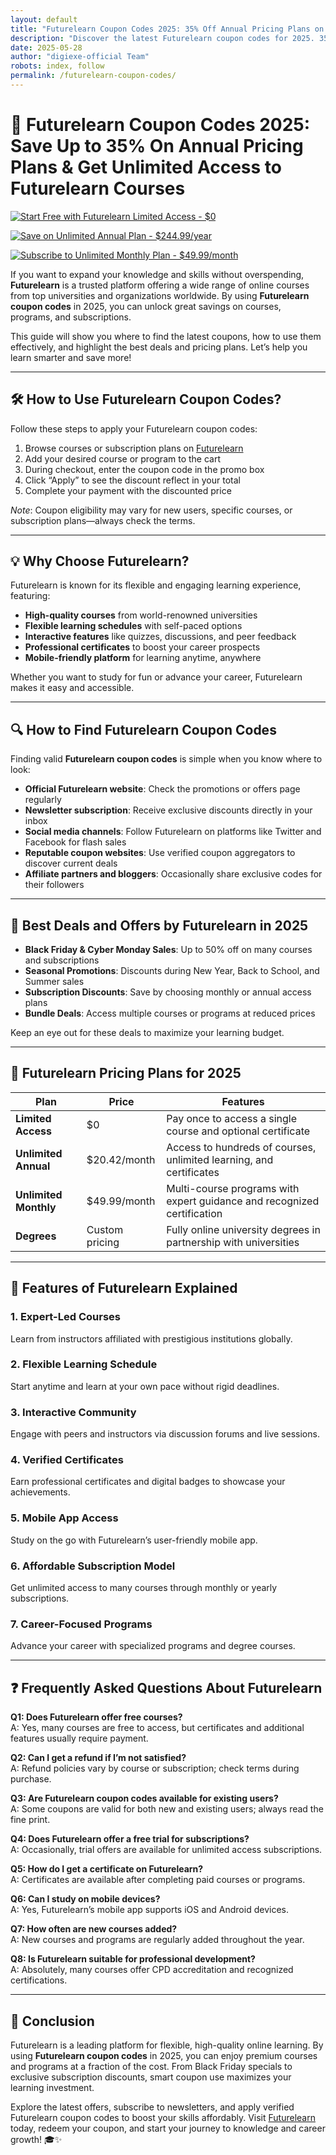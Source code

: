 ```yaml
---
layout: default
title: "Futurelearn Coupon Codes 2025: 35% Off Annual Pricing Plans on FutureLearn"
description: "Discover the latest Futurelearn coupon codes for 2025. 35% Off Annual Plans & Access to Online Degrees"
date: 2025-05-28
author: "digiexe-official Team"
robots: index, follow
permalink: /futurelearn-coupon-codes/
---
```


# 🚀 Futurelearn Coupon Codes 2025: Save Up to 35% On Annual Pricing Plans & Get Unlimited Access to Futurelearn Courses

[![Start Free with Futurelearn Limited Access - $0](https://img.shields.io/badge/Start%20Free%20Limited%20Access-%240-blue?style=for-the-badge)](https://www.futurelearn.com/)

[![Save on Unlimited Annual Plan - $244.99/year](https://img.shields.io/badge/Unlimited%20Annual%20Plan-%24244.99%2Fyear-brightgreen?style=for-the-badge)](https://www.futurelearn.com/subscribe)

[![Subscribe to Unlimited Monthly Plan - $49.99/month](https://img.shields.io/badge/Unlimited%20Monthly%20Plan-%2449.99%2Fmonth-orange?style=for-the-badge)](https://www.futurelearn.com/subscribe)


If you want to expand your knowledge and skills without overspending, **Futurelearn** is a trusted platform offering a wide range of online courses from top universities and organizations worldwide. By using **Futurelearn coupon codes** in 2025, you can unlock great savings on courses, programs, and subscriptions.

This guide will show you where to find the latest coupons, how to use them effectively, and highlight the best deals and pricing plans. Let’s help you learn smarter and save more!

---

## 🛠️ How to Use Futurelearn Coupon Codes?

Follow these steps to apply your Futurelearn coupon codes:

1. Browse courses or subscription plans on [Futurelearn](https://www.futurelearn.com/)  
2. Add your desired course or program to the cart  
3. During checkout, enter the coupon code in the promo box  
4. Click “Apply” to see the discount reflect in your total  
5. Complete your payment with the discounted price  

*Note*: Coupon eligibility may vary for new users, specific courses, or subscription plans—always check the terms.

---

## 💡 Why Choose Futurelearn?

Futurelearn is known for its flexible and engaging learning experience, featuring:

- **High-quality courses** from world-renowned universities  
- **Flexible learning schedules** with self-paced options  
- **Interactive features** like quizzes, discussions, and peer feedback  
- **Professional certificates** to boost your career prospects  
- **Mobile-friendly platform** for learning anytime, anywhere  

Whether you want to study for fun or advance your career, Futurelearn makes it easy and accessible.

---

## 🔍 How to Find Futurelearn Coupon Codes

Finding valid **Futurelearn coupon codes** is simple when you know where to look:

- **Official Futurelearn website**: Check the promotions or offers page regularly  
- **Newsletter subscription**: Receive exclusive discounts directly in your inbox  
- **Social media channels**: Follow Futurelearn on platforms like Twitter and Facebook for flash sales  
- **Reputable coupon websites**: Use verified coupon aggregators to discover current deals  
- **Affiliate partners and bloggers**: Occasionally share exclusive codes for their followers  

---


## 🎉 Best Deals and Offers by Futurelearn in 2025

- **Black Friday & Cyber Monday Sales**: Up to 50% off on many courses and subscriptions  
- **Seasonal Promotions**: Discounts during New Year, Back to School, and Summer sales  
- **Subscription Discounts**: Save by choosing monthly or annual access plans  
- **Bundle Deals**: Access multiple courses or programs at reduced prices  

Keep an eye out for these deals to maximize your learning budget.

---

## 💸 Futurelearn Pricing Plans for 2025

| Plan                   | Price               | Features                                                                                  |
|------------------------|---------------------|-------------------------------------------------------------------------------------------|
| **Limited Access**  | $0   | Pay once to access a single course and optional certificate                              |
| **Unlimited Annual**    | $20.42/month | Access to hundreds of courses, unlimited learning, and certificates                     |
| **Unlimited Monthly**            | $49.99/month          | Multi-course programs with expert guidance and recognized certification                  |
| **Degrees**             | Custom pricing      | Fully online university degrees in partnership with universities                         |

---

## 🌟 Features of Futurelearn Explained

### 1. **Expert-Led Courses**  
Learn from instructors affiliated with prestigious institutions globally.

### 2. **Flexible Learning Schedule**  
Start anytime and learn at your own pace without rigid deadlines.

### 3. **Interactive Community**  
Engage with peers and instructors via discussion forums and live sessions.

### 4. **Verified Certificates**  
Earn professional certificates and digital badges to showcase your achievements.

### 5. **Mobile App Access**  
Study on the go with Futurelearn’s user-friendly mobile app.

### 6. **Affordable Subscription Model**  
Get unlimited access to many courses through monthly or yearly subscriptions.

### 7. **Career-Focused Programs**  
Advance your career with specialized programs and degree courses.

---

## ❓ Frequently Asked Questions About Futurelearn

**Q1: Does Futurelearn offer free courses?**  
A: Yes, many courses are free to access, but certificates and additional features usually require payment.

**Q2: Can I get a refund if I’m not satisfied?**  
A: Refund policies vary by course or subscription; check terms during purchase.

**Q3: Are Futurelearn coupon codes available for existing users?**  
A: Some coupons are valid for both new and existing users; always read the fine print.

**Q4: Does Futurelearn offer a free trial for subscriptions?**  
A: Occasionally, trial offers are available for unlimited access subscriptions.

**Q5: How do I get a certificate on Futurelearn?**  
A: Certificates are available after completing paid courses or programs.

**Q6: Can I study on mobile devices?**  
A: Yes, Futurelearn’s mobile app supports iOS and Android devices.

**Q7: How often are new courses added?**  
A: New courses and programs are regularly added throughout the year.

**Q8: Is Futurelearn suitable for professional development?**  
A: Absolutely, many courses offer CPD accreditation and recognized certifications.

---

## 📝 Conclusion

Futurelearn is a leading platform for flexible, high-quality online learning. By using **Futurelearn coupon codes** in 2025, you 
can enjoy premium courses and programs at a fraction of the cost. From Black Friday specials to exclusive subscription discounts, 
smart coupon use maximizes your learning investment.

Explore the latest offers, subscribe to newsletters, and apply verified Futurelearn coupon codes to boost your skills affordably. 
Visit [Futurelearn](https://www.futurelearn.com/) today, redeem your coupon, and start your journey to knowledge and career growth! 🎓✨
